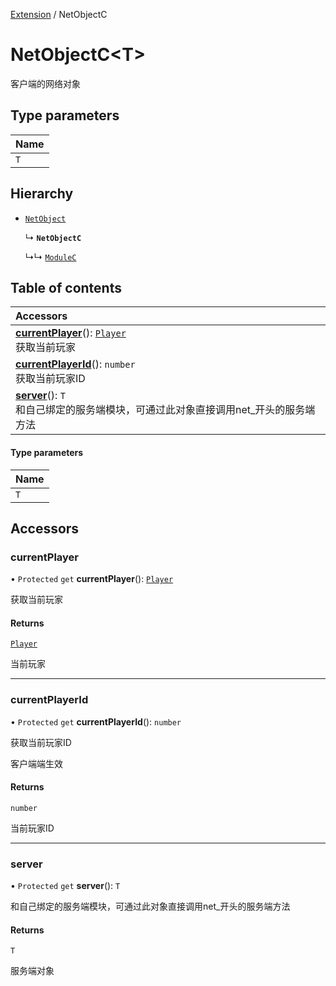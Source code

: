 [Extension](../modules/Extension.Extension.md) / NetObjectC

# NetObjectC<T\> <Badge type="tip" text="Class" /> <Score text="NetObjectC<T\>" />

客户端的网络对象

## Type parameters

| Name |
| :------ |
| `T` |

## Hierarchy

- [`NetObject`](Extension.NetObject.md)

  ↳ **`NetObjectC`**

  ↳↳ [`ModuleC`](Extension.ModuleC.md)

## Table of contents

| Accessors |
| :-----|
| **[currentPlayer](Extension.NetObjectC.md#currentplayer)**(): [`Player`](Gameplay.Player.md) <br> 获取当前玩家|
| **[currentPlayerId](Extension.NetObjectC.md#currentplayerid)**(): `number` <br> 获取当前玩家ID|
| **[server](Extension.NetObjectC.md#server)**(): `T` <br> 和自己绑定的服务端模块，可通过此对象直接调用net_开头的服务端方法|

#### Type parameters

| Name |
| :------ |
| `T` |

## Accessors

### currentPlayer <Score text="currentPlayer" /> 

• `Protected` `get` **currentPlayer**(): [`Player`](Gameplay.Player.md) <Badge type="tip" text="other" />

获取当前玩家


#### Returns

[`Player`](Gameplay.Player.md)

当前玩家

___

### currentPlayerId <Score text="currentPlayerId" /> 

• `Protected` `get` **currentPlayerId**(): `number` <Badge type="tip" text="other" />

获取当前玩家ID

客户端端生效

#### Returns

`number`

当前玩家ID

___

### server <Score text="server" /> 

• `Protected` `get` **server**(): `T` <Badge type="tip" text="other" />

和自己绑定的服务端模块，可通过此对象直接调用net_开头的服务端方法


#### Returns

`T`

服务端对象
